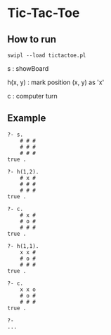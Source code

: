 # Tic-Tac-Toe

## How to run
```
swipl --load tictactoe.pl
```

s : showBoard

h(x, y) : mark position (x, y) as 'x'

c : computer turn

## Example
```
?- s.
    # # #
    # # #
    # # #
true .

?- h(1,2).
    # x #
    # # #
    # # #
true .

?- c.
    # x #
    # o #
    # # #
true .

?- h(1,1).
    x x #
    # o #
    # # #
true .

?- c.
    x x o
    # o #
    # # #
true .

?-
...
```
